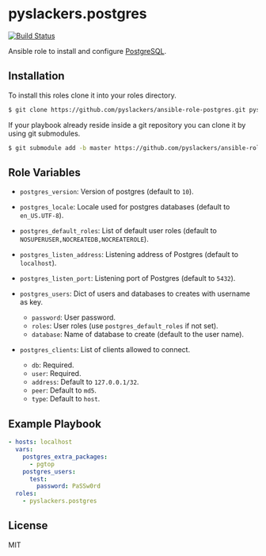 pyslackers.postgres
===================

[![Build Status](https://travis-ci.org/pyslackers/ansible-role-postgres.svg?branch=master)](https://travis-ci.org/pyslackers/ansible-role-postgres)

Ansible role to install and configure [PostgreSQL](https://www.postgresql.org/).

Installation
------------

To install this roles clone it into your roles directory.

```bash
$ git clone https://github.com/pyslackers/ansible-role-postgres.git pyslackers.postgres
```

If your playbook already reside inside a git repository you can clone it by using git submodules.

```bash
$ git submodule add -b master https://github.com/pyslackers/ansible-role-postgres.git pyslackers.postgres
```

Role Variables
--------------

* `postgres_version`: Version of postgres (default to `10`).
* `postgres_locale`: Locale used for postgres databases (default to `en_US.UTF-8`).
* `postgres_default_roles`: List of default user roles (default to `NOSUPERUSER,NOCREATEDB,NOCREATEROLE`).

* `postgres_listen_address`: Listening address of Postgres (default to `localhost`).
* `postgres_listen_port`: Listening port of Postgres (default to `5432`).

* `postgres_users`: Dict of users and databases to creates with username as key.
    * `password`: User password.
    * `roles`: User roles (use `postgres_default_roles` if not set).
    * `database`: Name of database to create (default to the user name).

* `postgres_clients`: List of clients allowed to connect.
    * `db`: Required.
    * `user`: Required.
    * `address`: Default to `127.0.0.1/32`.
    * `peer`: Default to `md5`.
    * `type`: Default to `host`.

Example Playbook
----------------

```yml
- hosts: localhost
  vars:
    postgres_extra_packages:
      - pgtop
    postgres_users:
      test:
        password: PaSSw0rd
  roles: 
    - pyslackers.postgres
```

License
-------

MIT
